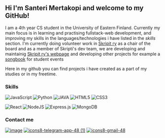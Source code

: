 


## Hi I'm Santeri Mertakopi and welcome to my GitHub!

I am a 4th year CS student in the University of Eastern Finland.
Currently my main focus is in learning and practising fullstack-web development, and improving my skills in the languages/technologies i have listed in the _skills_ section.
I'm currently doing volunteer work in [Skripit ry](https://github.com/skripti-org) as a chair of the board and as a member of Skripti's dev team, we are developing and maintainig [Skripit ry's webpage](https://skripti.org)
and developing other projects for example a [songbook](https://skripti.org/laulukirja) for student events

Here in my github you can find projects i have created as a part of my studies or in my freetime.

### Skills
![JavaScript](https://img.shields.io/badge/javascript-%23323330.svg?style=for-the-badge&logo=javascript&logoColor=%23F7DF1E)  ![Python](https://img.shields.io/badge/python-3670A0?style=for-the-badge&logo=python&logoColor=ffdd54)  ![JAVA](https://img.shields.io/badge/java-%23323330.svg?style=for-the-badge&logo=java&logoColor=%f89820)  ![HTML5](https://img.shields.io/badge/html5-%23E34F26.svg?style=for-the-badge&logo=html5&logoColor=white)  ![CSS3](https://img.shields.io/badge/css3-%231572B6.svg?style=for-the-badge&logo=css3&logoColor=white)

![React](https://img.shields.io/badge/react-%2320232a.svg?style=for-the-badge&logo=react&logoColor=%2361DAFB)  ![NodeJS](https://img.shields.io/badge/node.js-6DA55F?style=for-the-badge&logo=node.js&logoColor=white)  ![Express.js](https://img.shields.io/badge/express.js-%23404d59.svg?style=for-the-badge&logo=express&logoColor=%2361DAFB)  	![MongoDB](https://img.shields.io/badge/MongoDB-%234ea94b.svg?style=for-the-badge&logo=mongodb&logoColor=white)

### Contact me
[![image](https://user-images.githubusercontent.com/72581705/144093004-9ed6b658-c668-4673-91ab-37374d838d5d.png)][1] [![icons8-telegram-app-48 (1)](https://user-images.githubusercontent.com/72581705/144093652-4659db15-2278-47d1-817d-d68449f62296.png)][2] [![icons8-gmail-48](https://user-images.githubusercontent.com/72581705/149047734-f01f9f63-62da-41cf-833e-d18a6ac5a823.png)][3]


[1]:https://www.linkedin.com/in/santerimertakorpi/
[2]: https://t.me/san_teri
[3]: mailto:santeri.mertakorpi@hotmail.com
<!---
SanteriMertakorpi/SanteriMertakorpi is a ✨ special ✨ repository because its `README.md` (this file) appears on your GitHub profile.
You can click the Preview link to take a look at your changes.
--->
